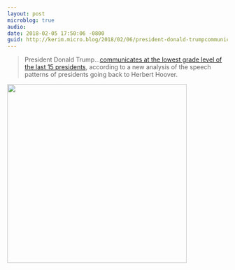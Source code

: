 ```yaml
---
layout: post
microblog: true
audio: 
date: 2018-02-05 17:50:06 -0800
guid: http://kerim.micro.blog/2018/02/06/president-donald-trumpcommunicates.html
---
```

> President Donald Trump…[communicates at the lowest grade level of the last 15 presidents](http://www.newsweek.com/trump-fire-and-fury-smart-genius-obama-774169), according to a new analysis of the speech patterns of presidents going back to Herbert Hoover.


<img src="http://micro.oxus.net/uploads/2018/91496c9d00.jpg" width="410" height="409" />

